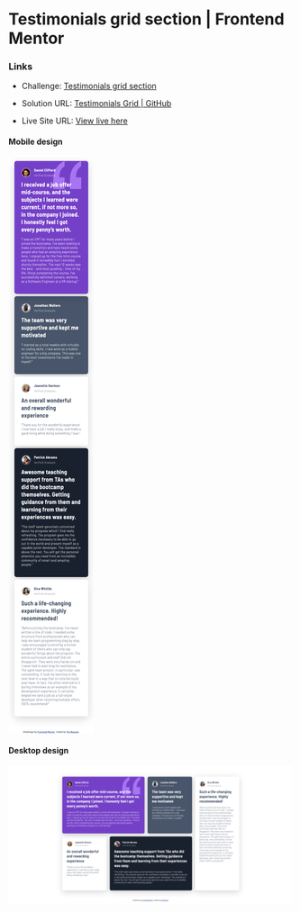 # Testimonials grid section | Frontend Mentor

### Links
- Challenge: [Testimonials grid section](https://www.frontendmentor.io/challenges/testimonials-grid-section-Nnw6J7Un7)

- Solution URL: [Testimonials Grid | GitHub ](https://github.com/thynguyenxo/frontend-portfolio/tree/main/testimonials-grid)
- Live Site URL: [View live here](https://thynguyenxo.github.io/frontend-portfolio/testimonials-grid/)


#### Mobile design 

![mobile-screenshot](./images/mobile-screenshot.png)


#### Desktop design
![desktop-screenshot](./images/desktop-screenshot.png)




